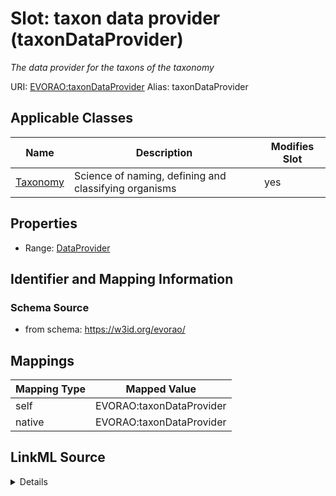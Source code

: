 

# Slot: taxon data provider (taxonDataProvider) 


_The data provider for the taxons of the taxonomy_





URI: [EVORAO:taxonDataProvider](https://w3id.org/evorao/taxonDataProvider)
Alias: taxonDataProvider

<!-- no inheritance hierarchy -->





## Applicable Classes

| Name | Description | Modifies Slot |
| --- | --- | --- |
| [Taxonomy](Taxonomy.md) | Science of naming, defining and classifying organisms |  yes  |







## Properties

* Range: [DataProvider](DataProvider.md)





## Identifier and Mapping Information







### Schema Source


* from schema: https://w3id.org/evorao/




## Mappings

| Mapping Type | Mapped Value |
| ---  | ---  |
| self | EVORAO:taxonDataProvider |
| native | EVORAO:taxonDataProvider |




## LinkML Source

<details>
```yaml
name: taxonDataProvider
description: The data provider for the taxons of the taxonomy
title: taxon data provider
from_schema: https://w3id.org/evorao/
rank: 1000
alias: taxonDataProvider
domain_of:
- Taxonomy
range: DataProvider
required: false
multivalued: false

```
</details>